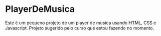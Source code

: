 # PlayerDeMusica
Este é um pequeno projeto de um player de musica usando HTML, CSS e Javascript.
Projeto sugerido pelo curso que estou fazendo no momento.
